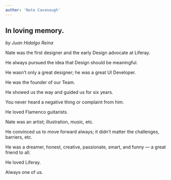 ```yaml
---
author: 'Nate Cavanaugh'
---
```


## In loving memory.

_by Juan Hidalgo Reina_

Nate was the first designer and the early Design advocate at Liferay.

He always pursued the idea that Design should be meaningful.

He wasn’t only a great designer; he was a great UI Developer.

He was the founder of our Team.

He showed us the way and guided us for six years.

You never heard a negative thing or complaint from him.

He loved Flamenco guitarists.

Nate was an artist; illustration, music, etc.

He convinced us to move forward always; it didn’t matter the challenges, barriers, etc.

He was a dreamer, honest, creative, passionate, smart, and funny — a great friend to all.

He loved Liferay.

Always one of us.
